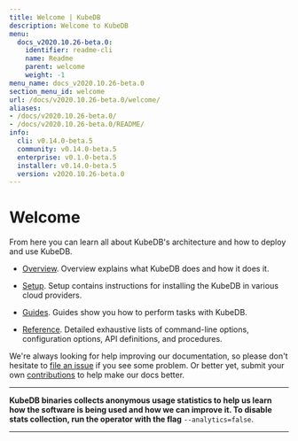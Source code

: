 ```yaml
---
title: Welcome | KubeDB
description: Welcome to KubeDB
menu:
  docs_v2020.10.26-beta.0:
    identifier: readme-cli
    name: Readme
    parent: welcome
    weight: -1
menu_name: docs_v2020.10.26-beta.0
section_menu_id: welcome
url: /docs/v2020.10.26-beta.0/welcome/
aliases:
- /docs/v2020.10.26-beta.0/
- /docs/v2020.10.26-beta.0/README/
info:
  cli: v0.14.0-beta.5
  community: v0.14.0-beta.5
  enterprise: v0.1.0-beta.5
  installer: v0.14.0-beta.5
  version: v2020.10.26-beta.0
---
```


# Welcome

From here you can learn all about KubeDB's architecture and how to deploy and use KubeDB.

- [Overview](/docs/v2020.10.26-beta.0/overview/). Overview explains what KubeDB does and how it does it.

- [Setup](/docs/v2020.10.26-beta.0/setup/). Setup contains instructions for installing the KubeDB in various cloud providers.

- [Guides](/docs/v2020.10.26-beta.0/guides/). Guides show you how to perform tasks with KubeDB.

- [Reference](/docs/v2020.10.26-beta.0/reference/). Detailed exhaustive lists of command-line options, configuration options, API definitions, and procedures.

We're always looking for help improving our documentation, so please don't hesitate to [file an issue](https://github.com/kubedb/project/issues/new) if you see some problem. Or better yet, submit your own [contributions](/docs/v2020.10.26-beta.0/CONTRIBUTING) to help make our docs better.

---

**KubeDB binaries collects anonymous usage statistics to help us learn how the software is being used and how we can improve it. To disable stats collection, run the operator with the flag** `--analytics=false`.

---
